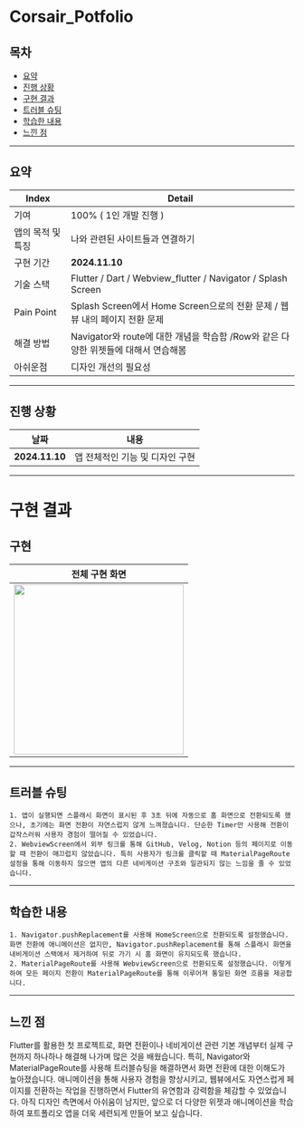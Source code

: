# Corsair_Potfolio

## 목차 
- [요약](#요약)
- [진행 상황](#진행-상황)
- [구현 결과](#구현-결과)
- [트러블 슈팅](#트러블-슈팅)
- [학습한 내용](#학습한-내용)
- [느낀 점](#느낀-점)

-------------

## 요약

|Index|Detail|
|------|---|
|기여|100% ( 1인 개발 진행 ) |
|앱의 목적 및 특징|나와 관련된 사이트들과 연결하기|
|구현 기간| **2024.11.10**|
|기술 스택| Flutter / Dart / Webview_flutter / Navigator / Splash Screen|
|Pain Point| Splash Screen에서 Home Screen으로의 전환 문제 / 웹뷰 내의 페이지 전환 문제|
|해결 방법| Navigator와 route에 대한 개념을 학습함 /Row와 같은 다양한 위젯들에 대해서 연습해봄 |
|아쉬운점| 디자인 개선의 필요성|

-------------

## 진행 상황

|날짜|내용|
|------|---|
|**2024.11.10**|앱 전체적인 기능 및 디자인 구현|


-------------

# 구현 결과

## 구현

|전체 구현 화면|
|:----:|
|<img src="https://github.com/user-attachments/assets/f97f24d2-f1c5-4752-85e5-dbdf75c75f7d" width="300">|

-------------

## 트러블 슈팅

    1. 앱이 실행되면 스플래시 화면이 표시된 후 3초 뒤에 자동으로 홈 화면으로 전환되도록 했으나, 초기에는 화면 전환이 자연스럽지 않게 느껴졌습니다. 단순한 Timer만 사용해 전환이 갑작스러워 사용자 경험이 떨어질 수 있었습니다.
    2. WebviewScreen에서 외부 링크를 통해 GitHub, Velog, Notion 등의 페이지로 이동할 때 전환이 매끄럽지 않았습니다. 특히 사용자가 링크를 클릭할 때 MaterialPageRoute 설정을 통해 이동하지 않으면 앱의 다른 네비게이션 구조와 일관되지 않는 느낌을 줄 수 있었습니다.

-------------

## 학습한 내용

    1. Navigator.pushReplacement를 사용해 HomeScreen으로 전환되도록 설정했습니다. 화면 전환에 애니메이션은 없지만, Navigator.pushReplacement를 통해 스플래시 화면을 내비게이션 스택에서 제거하여 뒤로 가기 시 홈 화면이 유지되도록 했습니다.
    2. MaterialPageRoute를 사용해 WebviewScreen으로 전환되도록 설정했습니다. 이렇게 하여 모든 페이지 전환이 MaterialPageRoute를 통해 이루어져 통일된 화면 흐름을 제공합니다. 

-------------

## 느낀 점

  Flutter를 활용한 첫 프로젝트로, 화면 전환이나 네비게이션 관련 기본 개념부터 실제 구현까지 하나하나 해결해 나가며 많은 것을 배웠습니다. 특히, Navigator와 MaterialPageRoute를 사용해 트러블슈팅을 해결하면서 화면 전환에 대한 이해도가 높아졌습니다. 애니메이션을 통해 사용자 경험을 향상시키고, 웹뷰에서도 자연스럽게 페이지를 전환하는 작업을 진행하면서 Flutter의 유연함과 강력함을 체감할 수 있었습니다.
  아직 디자인 측면에서 아쉬움이 남지만, 앞으로 더 다양한 위젯과 애니메이션을 학습하여 포트폴리오 앱을 더욱 세련되게 만들어 보고 싶습니다.



 

